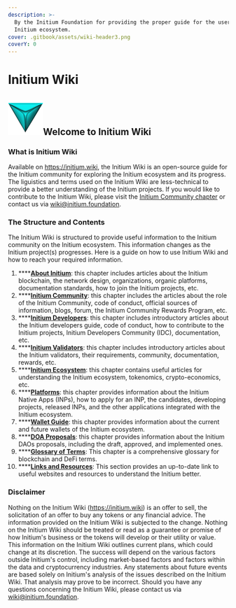 ```yaml
---
description: >-
  By the Initium Foundation for providing the proper guide for the users of the
  Initium ecosystem.
cover: .gitbook/assets/wiki-header3.png
coverY: 0
---
```


# Initium Wiki

## ![](.gitbook/assets/logo-symbol.png)Welcome to Initium Wiki

### What is Initium Wiki

Available on https://initium.wiki, the Initium Wiki is an open-source guide for the Initium community for exploring the Initium ecosystem and its progress. The liguistics and terms used on the Initium Wiki are less-technical to provide a better understanding of the Initium projects. If you would like to contribute to the Initium Wiki, please visit the [Initium Community chapter](initium-community/) or contact us via [wiki@initium.foundation](mailto:wiki@initium.foundation).&#x20;

### The Structure and Contents

The Initium Wiki is structured to provide useful information to the Initium community on the Initium ecosystem. This information changes as the Initium project(s) progresses. Here is a guide on how to use Initium Wiki and how to reach your required information.

1. ****[**About Initium**](about-initium/table-of-contents.md): this chapter includes articles about the Initium blockchain, the network design, organizations, organic platforms, documentation standards, how to join the Initium projects, etc.
2. ****[**Initium Community**](initium-community/): this chapter includes the articles about the role of the Initium Community, code of conduct, official sources of information, blogs, forum, the Initium Community Rewards Program, etc.
3. ****[**Initium Developers**](initium-developers/): this chapter includes introductory articles about the Initium developers guide, code of conduct, how to contribute to the Initium projects, Initium Developers Community (IDC), documentation, etc.
4. ****[**Initium Validators**](initium-validator/): this chapter includes introductory articles about the Initium validators, their requirements, community, documentation, rewards, etc.
5. ****[**Initium Ecosystem**](initium-validator/): this chapter contains useful articles for understanding the Initium ecosystem, tokenomics, crypto-economics, etc.
6. ****[**Platforms**](platforms/): this chapter provides information about the Initium Native Apps (INPs), how to apply for an INP, the candidates, developing projects, released INPs, and the other applications integrated with the Initium ecosystem.
7. ****[**Wallet Guide**](wallet-guide/): this chapter provides information about the current and future wallets of the Initium ecosystem.
8. ****[**DOA Proposals**](dao-proposals/): this chapter provides information about the Initium DAOs proposals, including the draft, approved, and implemented ones.
9. ****[**Glossary of Terms**](glossary-of-terms.md): This chapter is a comprehensive glossary for blockchain and DeFi terms.
10. ****[**Links and Resources**](links-and-resources.md): This section provides an up-to-date link to useful websites and resources to understand the Initium better.

### Disclaimer&#x20;

Nothing on the Initium Wiki (https://initium.wiki) is an offer to sell, the solicitation of an offer to buy any tokens or any financial advice. The information provided on the Initium Wiki is subjected to the change. Nothing on the Initium Wiki should be treated or read as a guarantee or promise of how Initium's business or the tokens will develop or their utility or value. This information on the Initium Wiki outlines current plans, which could change at its discretion. The success will depend on the various factors outside Initium's control, including market-based factors and factors within the data and cryptocurrency industries. Any statements about future events are based solely on Initium's analysis of the issues described on the Initium Wiki. That analysis may prove to be incorrect. Should you have any questions concerning the Initium Wiki, please contact us via [wiki@initium.foundation](mailto:wiki@initium.foundation).&#x20;

